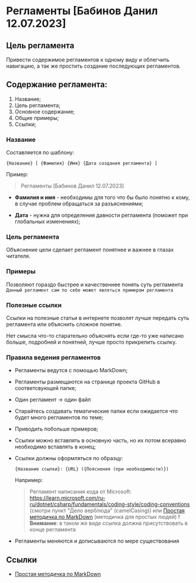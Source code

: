 # Регламенты [Бабинов Данил 12.07.2023] 
## Цель регламента
Привести содержимое регламентов к одному виду и облегчить навигацию, а так же простить создание последующих регламентов.

## Содержание регламента:
1. Название;
2. Цель регламента;
3. Основное содержание;
4. Общие примеры;
5. Ссылки;
### Название
Составляется по шаблону:

``{Название} [ {Фамилия} {Имя} {Дата создания регламента} ]``


Пример:
> Регламенты [Бабинов Данил 12.07.2023]

- **Фамилия и имя** - необходимы для того что бы было понятно к кому, в случае проблем обращаться за разъяснениями;

- **Дата** - нужна для определения давности регламента (поможет при глобальных изменениях);

### Цель регламента
Объяснение цели сделает регламент понятнее и важнее в глазах читателя.

### Примеры
Позволяют гораздо быстрее и качественнее понять суть регламента
`Данный регламент сам по себе может являться примером регламента`

### Полезные ссылки
Ссылки на полезные статьи в интернете позволят лучше передать суть регламента или объяснить сложное понятие.

Нет смысла что-то старательно объяснять если где-то уже написано больше, подробней и понятней, лучше просто прикрепить ссылку.

### Правила ведения регламентов
- Регламенты ведутся с помощью MarkDown;
- Регламенты размещаются на странице проекта GitHub в соответсвующей папке;
- Один регламент -> один файл
- Старайтесь создавать тематические папки если ожидается что будет много регламентов по теме;
- Приводить побольше примеров;
- Ссылки можно вставлять в основную часть, но их потом всеравно необходимо вставлять в конец;
- Ссылки должны оформляться по образцу:
  
  ``{Название ссылки}: {URL} ({Пояснения (при необходимости)})``
  
  Например:
  
  > Регламент написания кода от Microsoft: https://learn.microsoft.com/ru-ru/dotnet/csharp/fundamentals/coding-style/coding-conventions (смотри пункт "Дело верблюда" (camelCasing))
  или
  > [Простая методичка по MarkDown](https://gist.github.com/Jekins/2bf2d0638163f1294637) (методичка для простых людей)
  **! Внимание**:  в таком же виде ссылка должна присутствовать в конце регламента
- Регламенты меняются и дописываются по мере существования
## Ссылки
- [Простая методичка по MarkDown](https://gist.github.com/Jekins/2bf2d0638163f1294637)

